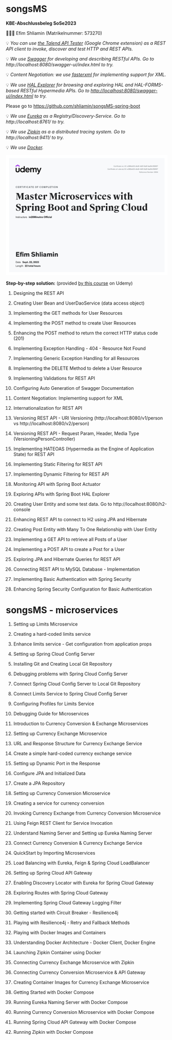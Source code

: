  # songsMS
**KBE-Abschlussbeleg SoSe2023**

👨🏼‍💻 Efim Shliamin (Matrikelnummer: 573270)

💡 _You can use 	[the Talend API Tester](https://chrome.google.com/webstore/detail/talend-api-tester-free-ed/aejoelaoggembcahagimdiliamlcdmfm/related) (Google Chrome extension) as a REST API client to invoke, discover and test HTTP and REST APIs._

💡 _We use [Swagger](https://swagger.io/) for developing and describing RESTful APIs. Go to http://localhost:8080/swagger-ui/index.html to try._

💡 _Content Negotiation: we use [fasterxml](https://mvnrepository.com/artifact/com.fasterxml.jackson.core) for implementing support for XML._

💡 _We use [HAL Explorer](https://toedter.github.io/hal-explorer/release/reference-doc/) for browsing and exploring HAL and HAL-FORMS-based RESTful Hypermedia APIs. Go to [http://localhost:8080/swagger-ui/index.html](http://localhost:8080/explorer) to try._

Please go to https://github.com/shliamin/songsMS-spring-boot

💡 _We use [Eureka](https://www.baeldung.com/spring-cloud-netflix-eureka) as a Registry/Discovery-Service. Go to http://localhost:8761/ to try._

💡 _We use [Zipkin](https://zipkin.io) as a a distributed tracing system. Go to http://localhost:9411/ to try._

💡 _We use [Docker](https://www.docker.com)._

![certificate](certificate-MS.jpg)


**Step-by-step solution:** (provided [by this course](https://www.udemy.com/course/microservices-with-spring-boot-and-spring-cloud/) on Udemy)

1. Designing the REST API

2. Creating User Bean and UserDaoService (data access object)

3. Implementing the GET methods for User Resources

4. Implementing the POST method to create User Resources

5. Enhancing the POST method to return the correct HTTP status code (201)

6. Implementing Exception Handling - 404 - Resource Not Found

7. Implementing Generic Exception Handling for all Resources

8. Implementing the DELETE Method to delete a User Resource

9. Implementing Validations for REST API

10. Configuring Auto Generation of Swagger Documentation

11. Content Negotiation: Implementing support for XML

12. Internationalization for REST API

13. Versioning REST API - URI Versioning (http://localhost:8080/v1/person vs http://localhost:8080/v2/person)

14. Versioning REST API - Request Param, Header, Media Type (VersioningPersonController)

15. Implementing HATEOAS (Hypermedia as the Engine of Application State) for REST API

16. Implementing Static Filtering for REST API

17. Implementing Dynamic Filtering for REST API

18. Monitoring API with Spring Boot Actuator

19. Exploring APIs with Spring Boot HAL Explorer

20. Creating User Entity and some test data. Go to http://localhost:8080/h2-console

21. Enhancing REST API to connect to H2 using JPA and Hibernate

22. Creating Post Entity with Many To One Relationship with User Entity

23. Implementing a GET API to retrieve all Posts of a User

24. Implementing a POST API to create a Post for a User

25. Exploring JPA and Hibernate Queries for REST API

26. Connecting REST API to MySQL Database - Implementation

27. Implementing Basic Authentication with Spring Security

28. Enhancing Spring Security Configuration for Basic Authentication

# songsMS - microservices

1. Setting up Limits Microservice

2. Creating a hard-coded limits service

3. Enhance limits service - Get configuration from application props

4. Setting up Spring Cloud Config Server

5. Installing Git and Creating Local Git Repository

6. Debugging problems with Spring Cloud Config Server

7. Connect Spring Cloud Config Server to Local Git Repository

8. Connect Limits Service to Spring Cloud Config Server

9. Configuring Profiles for Limits Service

10. Debugging Guide for Microservices

11. Introduction to Currency Conversion & Exchange Microservices

12. Setting up Currency Exchange Microservice

13. URL and Response Structure for Currency Exchange Service

14. Create a simple hard-coded currency exchange service

15. Setting up Dynamic Port in the Response

16. Configure JPA and Initialized Data

17. Create a JPA Repository

18. Setting up Currency Conversion Microservice

19. Creating a service for currency conversion

20. Invoking Currency Exchange from Currency Conversion Microservice

21. Using Feign REST Client for Service Invocation

22. Understand Naming Server and Setting up Eureka Naming Server

23. Connect Currency Conversion & Currency Exchange Service
   
24. QuickStart by Importing Microservices

25. Load Balancing with Eureka, Feign & Spring Cloud LoadBalancer

26. Setting up Spring Cloud API Gateway

27. Enabling Discovery Locator with Eureka for Spring Cloud Gateway

28. Exploring Routes with Spring Cloud Gateway

29. Implementing Spring Cloud Gateway Logging Filter

30. Getting started with Circuit Breaker - Resilience4j

31. Playing with Resilience4j - Retry and Fallback Methods

32. Playing with Docker Images and Containers

33. Understanding Docker Architecture - Docker Client, Docker Engine
   
34. Launching Zipkin Container using Docker

35. Connecting Currency Exchange Microservice with Zipkin

36. Connecting Currency Conversion Microservice & API Gateway

37. Creating Container Images for Currency Exchange Microservice

38. Getting Started with Docker Compose

39. Running Eureka Naming Server with Docker Compose

40. Running Currency Conversion Microservice with Docker Compose

41. Running Spring Cloud API Gateway with Docker Compose

42. Running Zipkin with Docker Compose


